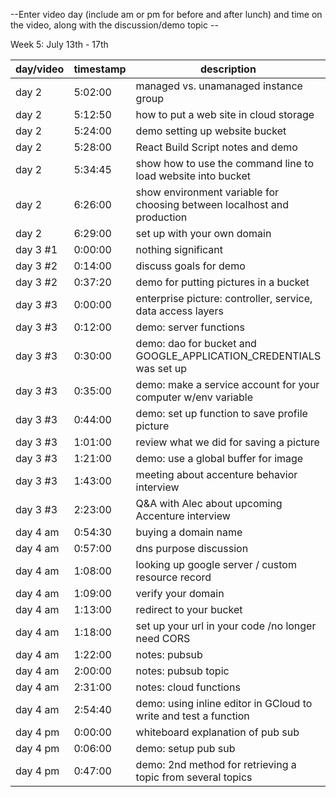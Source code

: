 --Enter video day (include am or pm for before and after lunch) and time on the video, along with the discussion/demo topic --

Week 5: July 13th - 17th

| day/video | timestamp | description |
|--------|--------|--------|
| day 2 | 5:02:00 | managed vs. unamanaged instance group |
| day 2 | 5:12:50  | how to put a web site in cloud storage |
| day 2 | 5:24:00 | demo setting up website bucket |
| day 2 | 5:28:00 | React Build Script notes and demo |
| day 2 | 5:34:45 | show how to use the command line to load website into bucket |
| day 2 | 6:26:00 | show environment variable for choosing between localhost and production |
| day 2 | 6:29:00 | set up with your own domain |
| day 3 #1 | 0:00:00 | nothing significant |
| day 3 #2 | 0:14:00 | discuss goals for demo |
| day 3 #2 | 0:37:20 | demo for putting pictures in a bucket |
| day 3 #3 | 0:00:00 | enterprise picture: controller, service, data access layers |
| day 3 #3 | 0:12:00 | demo: server functions |
| day 3 #3 | 0:30:00 | demo: dao for bucket and GOOGLE_APPLICATION_CREDENTIALS was set up |
| day 3 #3 | 0:35:00 | demo: make a service account for your computer w/env variable | 
| day 3 #3 | 0:44:00 | demo: set up function to save profile picture |
| day 3 #3 | 1:01:00 | review what we did for saving a picture |
| day 3 #3 | 1:21:00 | demo: use a global buffer for image |
| day 3 #3 | 1:43:00 | meeting about accenture behavior interview |
| day 3 #3 | 2:23:00 | Q&A with Alec about upcoming Accenture interview |
| day 4 am | 0:54:30 | buying a domain name |
| day 4 am | 0:57:00 | dns purpose discussion |
| day 4 am | 1:08:00 | looking up google server / custom resource record |
| day 4 am | 1:09:00 | verify your domain |
| day 4 am | 1:13:00 | redirect to your bucket |
| day 4 am | 1:18:00 | set up your url in your code /no longer need CORS |
| day 4 am | 1:22:00 | notes: pubsub |
| day 4 am | 2:00:00 | notes: pubsub topic |
| day 4 am | 2:31:00 | notes: cloud functions |
| day 4 am | 2:54:40 | demo: using inline editor in GCloud to write and test a function |
| day 4 pm | 0:00:00 | whiteboard explanation of pub sub |
| day 4 pm | 0:06:00 | demo: setup pub sub |
| day 4 pm | 0:47:00 | demo: 2nd method for retrieving a topic from several topics |